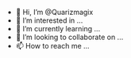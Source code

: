 - 👋 Hi, I’m @Quarizmagix
- 👀 I’m interested in ...
- 🌱 I’m currently learning ...
- 💞️ I’m looking to collaborate on ...
- 📫 How to reach me ...

<!---
Quarizmagix/Quarizmagix is a ✨ special ✨ repository because its `README.md` (this file) appears on your GitHub profile.
You can click the Preview link to take a look at your changes.
--->
